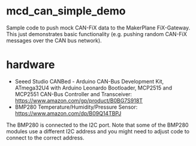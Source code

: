 # mcd_can_simple_demo
Sample code to push mock CAN-FiX data to the MakerPlane FiX-Gateway. This just demonstrates basic functionality (e.g. pushing random CAN-FiX messages over the CAN bus network). 

# hardware
- Seeed Studio CANBed - Arduino CAN-Bus Development Kit, ATmega32U4 with Arduino Leonardo Bootloader, MCP2515 and MCP2551 CAN-Bus Controller and Transceiver:
  https://www.amazon.com/gp/product/B0BG7S918T
- BMP280 Temperature/Humidity/Pressure Sensor:
  https://www.amazon.com/dp/B09Q14TBPJ

The BMP280 is connected to the I2C port. Note that some of the BMP280 modules use a different I2C address and you might need to adjust code to connect to the correct address.


